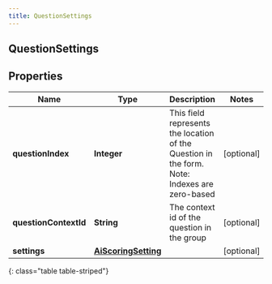 ```yaml
---
title: QuestionSettings
---
```

## QuestionSettings


## Properties

| Name | Type | Description | Notes |
| ------------ | ------------- | ------------- | ------------- |
| **questionIndex** | <!----><!---->**Integer**<!----> | This field represents the location of the Question in the form. Note: Indexes are zero-based |  [optional] |
| **questionContextId** | <!----><!---->**String**<!----> | The context id of the question in the group |  [optional] |
| **settings** | <!----><!---->[**AiScoringSetting**](AiScoringSetting.html)<!----> |  |  [optional] |
{: class="table table-striped"}



